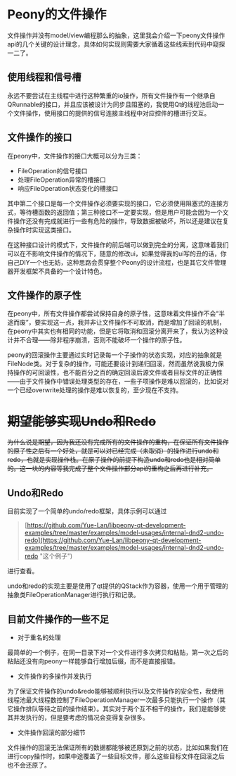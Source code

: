 # Peony的文件操作

文件操作并没有model/view编程那么的抽象，这里我会介绍一下peony文件操作api的几个关键的设计理念，具体如何实现则需要大家循着这些线索到代码中窥探一二了。

## 使用线程和信号槽

永远不要尝试在主线程中进行这种繁重的io操作，所有文件操作有一个继承自QRunnable的接口，并且应该被设计为同步且阻塞的，我使用Qt的线程池启动一个文件操作，使用接口的提供的信号连接主线程中对应控件的槽进行交互。

## 文件操作的接口

在peony中，文件操作的接口大概可以分为三类：

* FileOperation的信号接口
* 处理FileOperation异常的槽接口
* 响应FileOperation状态变化的槽接口

其中第二个接口是每一个文件操作必须要实现的接口，它必须使用阻塞式的连接方式，等待槽函数的返回值；第三种接口不一定要实现，但是用户可能会因为一个文件操作还没有完成就进行一些有危险的操作，导致数据被破坏，所以还是建议在复杂操作时实现这类接口。

在这种接口设计的模式下，文件操作的前后端可以做到完全的分离，这意味着我们可以在不影响文件操作的情况下，随意的修改ui，如果觉得我的ui写的丑的话，你自己DIY一个也无妨，这种思路会贯穿整个Peony的设计流程，也是其它文件管理器开发框架不具备的一个设计特色。

## 文件操作的原子性

在peony中，所有文件操作都尝试保持自身的原子性，这意味着文件操作不会“半途而废”，要实现这一点，我并非让文件操作不可取消，而是增加了回滚的机制，在peony中其实也有相同的功能，但是它将取消和回滚分离开来了，我认为这种设计并不合理——除非程序崩溃，否则不能破坏一个操作的原子性。

peony的回滚操作主要通过实时记录每一个子操作的状态实现，对应的抽象就是FileNode类。对于复杂的操作，可能还要设计到递归回滚，然而虽然说我极力保持操作的可回滚性，也不能百分之百的确定回滚后源文件或者目标文件的正确性——由于文件操作中错误处理类型的存在，一些子项操作是难以回滚的，比如说对一个已经overwrite处理的操作是难以恢复的，至少现在不支持。

# ~~期望能够实现Undo和Redo~~

~~为什么说是期望，因为我还没有完成所有的文件操作的重构，在保证所有文件操作的原子性之后有一个好处，就是可以对已经完成（未取消）的操作进行undo和redo，也就是实现操作栈。在原子操作的前提下构造undo和redo也是相对简单的。这一块的内容等我完成了整个文件操作部分api的重构之后再进行补充。~~

## Undo和Redo

目前实现了一个简单的undo/redo框架，具体示例可以通过

> [https://github.com/Yue-Lan/libpeony-qt-development-examples/tree/master/examples/model-usages/internal-dnd2-undo-redo](https://github.com/Yue-Lan/libpeony-qt-development-examples/tree/master/examples/model-usages/internal-dnd2-undo-redo "这个例子")

进行查看。

undo和redo的实现主要是使用了qt提供的QStack作为容器，使用一个用于管理的抽象类FileOperationManager进行执行和记录。

## 目前文件操作的一些不足

* 对于重名的处理

最简单的一个例子，在同一目录下对一个文件进行多次拷贝和粘贴，第一次之后的粘贴还没有向peony一样能够自行增加后缀，而不是直接报错。

* 文件操作的多操作并发执行

为了保证文件操作的undo&redo能够被顺利执行以及文件操作的安全性，我使用线程池最大线程数控制了FileOperationManager一次最多只能执行一个操作（其它操作排队等待之前的操作结束）。其实对于两个互不相干的操作，我们是能够使其并发执行的，但是要考虑的情况会变得复杂很多。

* 文件操作回滚的部分细节

文件操作的回滚无法保证所有的数据都能够被还原到之前的状态，比如如果我们在进行copy操作时，如果中途覆盖了一些目标文件，那么这些目标文件在回滚之后也不会还原了。

